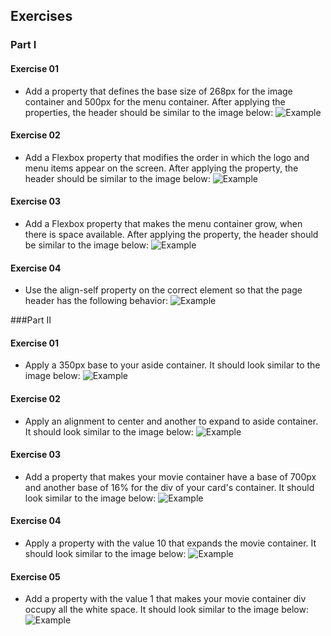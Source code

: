 ## Exercises

### Part I

#### Exercise 01
- Add a property that defines the base size of 268px for the image container and 500px for the menu container. After applying the properties, the header should be similar to the image below:
![Example](/part-01/images/image-01.jpeg)

#### Exercise 02
- Add a Flexbox property that modifies the order in which the logo and menu items appear on the screen. After applying the property, the header should be similar to the image below:
![Example](/part-01/images/image-02.jpeg)

#### Exercise 03
- Add a Flexbox property that makes the menu container grow, when there is space available. After applying the property, the header should be similar to the image below:
![Example](/part-01/images/image-03.jpeg)

#### Exercise 04
- Use the align-self property on the correct element so that the page header has the following behavior:
![Example](/part-01/images/image-04.jpeg)

###Part II

#### Exercise 01
- Apply a 350px base to your aside container. It should look similar to the image below:
![Example](/part-02/images/image-01.jpeg)

#### Exercise 02
- Apply an alignment to center and another to expand to aside container. It should look similar to the image below:
![Example](/part-02/images/image-02.jpeg)

#### Exercise 03
- Add a property that makes your movie container have a base of 700px and another base of 16% for the div of your card's container. It should look similar to the image below:
![Example](/part-02/images/image-03.jpeg)

#### Exercise 04
- Apply a property with the value 10 that expands the movie container. It should look similar to the image below:
![Example](/part-02/images/image-04.jpeg)

#### Exercise 05
- Add a property with the value 1 that makes your movie container div occupy all the white space. It should look similar to the image below:
![Example](/part-02/images/image-05.jpeg)
